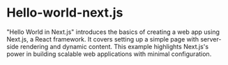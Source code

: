 # Hello-world-next.js
"Hello World in Next.js" introduces the basics of creating a web app using Next.js, a React framework. It covers setting up a simple page with server-side rendering and dynamic content. This example highlights Next.js's power in building scalable web applications with minimal configuration.
